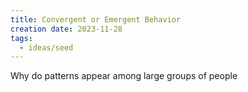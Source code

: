 ```yaml
---
title: Convergent or Emergent Behavior
creation date: 2023-11-28
tags:
  - ideas/seed
---
```


Why do patterns appear among large groups of people
